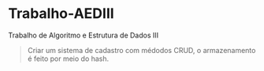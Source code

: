 # Trabalho-AEDIII
Trabalho de Algoritmo e Estrutura de Dados III

> Criar um sistema de cadastro com médodos CRUD, o armazenamento é feito por meio do hash.
